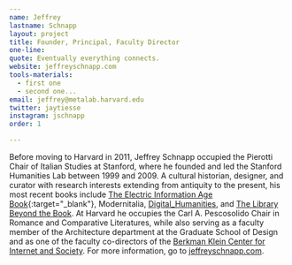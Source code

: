 ```yaml
---
name: Jeffrey
lastname: Schnapp
layout: project
title: Founder, Principal, Faculty Director
one-line: 
quote: Eventually everything connects.
website: jeffreyschnapp.com
tools-materials:
  - first one
  - second one...
email: jeffrey@metalab.harvard.edu
twitter: jaytiesse
instagram: jschnapp
order: 1

---
```

Before moving to Harvard in 2011, Jeffrey Schnapp occupied the Pierotti Chair of Italian Studies at Stanford, where he founded and led the Stanford Humanities Lab between 1999 and 2009. A cultural historian, designer, and curator with research interests extending from antiquity to the present, his most recent books include [The Electric Information Age Book](http://www.projectprojects.com/projects/the_electric_information_age_book){:target="_blank"}, Modernitalia, <a href='https://mitpress.mit.edu/books/digitalhumanities' target='blank'>Digital_Humanities</a>, and <a href='http://www.hup.harvard.edu/catalog.php?isbn=9780674725034' target='blank'>The Library Beyond the Book</a>. At Harvard he occupies the Carl A. Pescosolido Chair in Romance and Comparative Literatures, while also serving as a faculty member of the Architecture department at the Graduate School of Design and as one of the faculty co-directors of the <a href='https://cyber.harvard.edu/' target='blank'>Berkman Klein Center for Internet and Society</a>. For more information, go to <a href='http://jeffreyschnapp.com' target='blank'>jeffreyschnapp.com</a>.